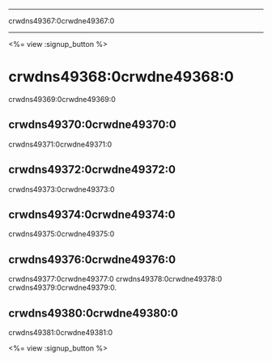 * * *

crwdns49367:0crwdne49367:0

* * *

<%= view :signup_button %>

# crwdns49368:0crwdne49368:0

crwdns49369:0crwdne49369:0

## crwdns49370:0crwdne49370:0

crwdns49371:0crwdne49371:0

## crwdns49372:0crwdne49372:0

crwdns49373:0crwdne49373:0

## crwdns49374:0crwdne49374:0

crwdns49375:0crwdne49375:0

## crwdns49376:0crwdne49376:0

crwdns49377:0crwdne49377:0 crwdns49378:0crwdne49378:0 crwdns49379:0crwdne49379:0.

## crwdns49380:0crwdne49380:0

crwdns49381:0crwdne49381:0

<%= view :signup_button %>